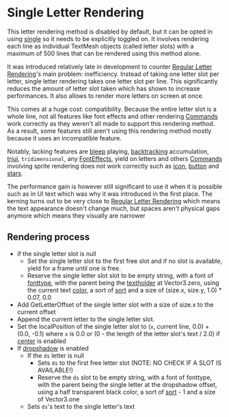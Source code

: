 # Single Letter Rendering

This letter rendering method is disabled by default, but it can be opted in using [single](../Individual%20commands/Single.md) so it needs to be explicitly toggled on. It involves rendering each line as individual TextMesh objects (called letter slots) with a maximum of 500 lines that can be rendered using this method alone.

It was introduced relatively late in development to counter [Regular Letter Rendering](Regular%20Letter%20Rendering.md)'s main problem: inefficiency. Instead of taking one letter slot per letter, single letter rendering takes one letter slot per line. This significantly reduces the amount of letter slot taken which has shown to increase performances. It also allows to render more letters on screen at once.

This comes at a huge cost: compatibility. Because the entire letter slot is a whole line, not all features like font effects and other rendering [Commands](../Commands.md) work correctly as they weren't all made to support this rendering method. As a result, some features still aren't using this rendering method mostly because it uses an incompatible feature. 

Notably, lacking features are [bleep](../Individual%20commands/Bleep.md) playing, [backtracking](../Related%20Systems/Backtracking.md) accumulation, [triui](../Individual%20commands/Triui.md), `tridimensional`, any [FontEffects](../Related%20Systems/FontEffects.md), yield on letters and others [Commands](../Commands.md) involving sprite rendering does not work correctly such as [icon](../Individual%20commands/Icon.md), [button](../Individual%20commands/Button.md) and [stars](../Individual%20commands/Stars.md). 

The performance gain is however still significant to use it when it is possible such as in UI text which was why it was introduced in the first place. The kerning turns out to be very close to [Regular Letter Rendering](Regular%20Letter%20Rendering.md) which means the text appearance doesn't change much, but spaces aren't physical gaps anymore which means they visually are narrower

## Rendering process

* if the single letter slot is null
    * Set the single letter slot to the first free slot and if no slot is available, yield for a frame until one is free.
    * Reserve the single letter slot slot to be empty string, with a font of [fonttype](../Notable%20states.md#fonttype), with the parent being the [textholder](../Notable%20states.md#textholder) at Vector3.zero, using the current text [color](../Individual%20commands/Color.md), a sort of [sort](../Individual%20commands/Sort.md) and a size of (size.x, size.y, 1.0) * 0.07, 0.0
* Add GetLetterOffset of the single letter slot with a size of size.x to the current offset
* Append the current letter to the single letter slot.
* Set the localPosition of the single letter slot to (`x`, current line, 0.0) + (0.0, -0.1) where `x` is 0.0 or (0 - the length of the letter slot's text / 2.0) if [center](../Individual%20commands/Center.md) is enabled
* If [dropshadow](../Individual%20commands/Dropshadow.md) is enabled
    * If the `ds` letter is null
        * Sets `ds` to the first free letter slot (NOTE: NO CHECK IF A SLOT IS AVAILABLE!)
        * Reserve the `ds` slot to be empty string, with a font of fonttype, with the parent being the single letter at the dropshadow offset, using a half transparent black color, a sort of [sort](../Individual%20commands/Sort.md) - 1 and a size of Vector3.one
    * Sets `ds`'s text to the single letter's text
